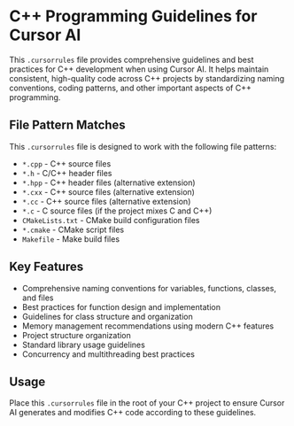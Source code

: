 # C++ Programming Guidelines for Cursor AI

This `.cursorrules` file provides comprehensive guidelines and best practices for C++ development when using Cursor AI. It helps maintain consistent, high-quality code across C++ projects by standardizing naming conventions, coding patterns, and other important aspects of C++ programming.

## File Pattern Matches

This `.cursorrules` file is designed to work with the following file patterns:

- `*.cpp` - C++ source files
- `*.h` - C/C++ header files
- `*.hpp` - C++ header files (alternative extension)
- `*.cxx` - C++ source files (alternative extension)
- `*.cc` - C++ source files (alternative extension)
- `*.c` - C source files (if the project mixes C and C++)
- `CMakeLists.txt` - CMake build configuration files
- `*.cmake` - CMake script files
- `Makefile` - Make build files

## Key Features

- Comprehensive naming conventions for variables, functions, classes, and files
- Best practices for function design and implementation
- Guidelines for class structure and organization
- Memory management recommendations using modern C++ features
- Project structure organization
- Standard library usage guidelines
- Concurrency and multithreading best practices

## Usage

Place this `.cursorrules` file in the root of your C++ project to ensure Cursor AI generates and modifies C++ code according to these guidelines. 